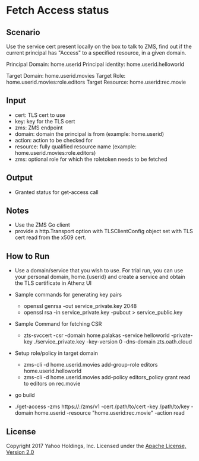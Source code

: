 # Fetch Access status

## Scenario

Use the service cert present locally on the box to talk to ZMS, find out if the current principal has "Access" to a specified resource, in a given domain.

Principal Domain: home.userid
Principal identity: home.userid.helloworld

Target Domain: home.userid.movies
Target Role: home.userid.movies:role.editors
Target Resource: home.userid:rec.movie

## Input

  - cert: TLS cert to use
  - key: key for the TLS cert
  - zms: ZMS endpoint
  - domain: domain the principal is from (example: home.userid)
  - action: action to be checked for
  - resource: fully qualified resource name (example: home.userid.movies:role.editors)
  - zms: optional role for which the roletoken needs to be fetched

## Output

  - Granted status for get-access call

## Notes
  - Use the ZMS Go client
  - provide a http.Transport option with TLSClientConfig object set with TLS cert read from the x509 cert.

## How to Run
  - Use a domain/service that you wish to use. For trial run, you can use your personal domain, home.{userid}
and create a service and obtain the TLS certificate in Athenz UI

  - Sample commands for generating key pairs
    - openssl genrsa -out service_private.key 2048
    - openssl rsa -in service_private.key -pubout > service_public.key
  - Sample Command for fetching CSR
    - zts-svccert -csr -domain home.palakas -service helloworld -private-key ./service_private.key -key-version 0 -dns-domain zts.oath.cloud


  - Setup role/policy in target domain
    - zms-cli -d home.userid.movies add-group-role editors home.userid.helloworld
    - zms-cli -d home.userid.movies add-policy editors_policy grant read to editors on rec.movie

  - go build
  - ./get-access -zms https://<zms-endpoint-domain>:<port>/zms/v1 -cert /path/to/cert -key /path/to/key -domain home.userid -resource "home.userid:rec.movie" -action read


## License

Copyright 2017 Yahoo Holdings, Inc.
Licensed under the [Apache License, Version 2.0](http://www.apache.org/licenses/LICENSE-2.0)
